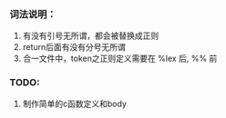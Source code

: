 ### 词法说明：
1. 有没有引号无所谓，都会被替换成正则
2. return后面有没有分号无所谓
3. 合一文件中，token之正则定义需要在 %lex 后, %% 前

### TODO:
1. 制作简单的c函数定义和body